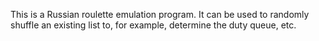 This is a Russian roulette emulation program. It can be used to randomly shuffle an existing list to, for example, determine the duty queue, etc.
